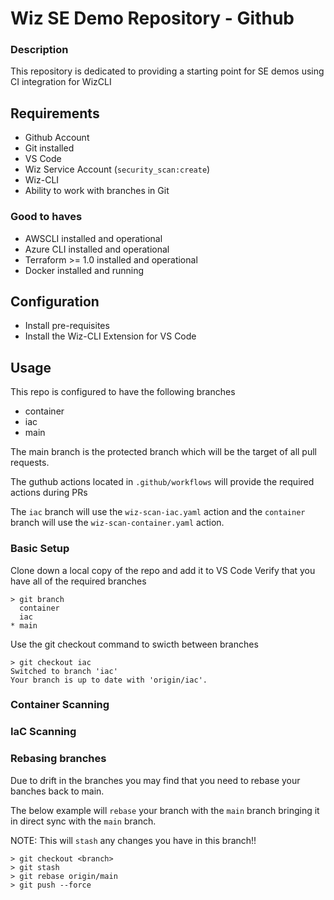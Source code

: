 # Wiz SE Demo Repository - Github

### Description
This repository is dedicated to providing a starting point for SE demos using CI integration for WizCLI

## Requirements

* Github Account
* Git installed
* VS Code
* Wiz Service Account (`security_scan:create`)
* Wiz-CLI
* Ability to work with branches in Git

### Good to haves

* AWSCLI installed and operational
* Azure CLI installed and operational
* Terraform >= 1.0 installed and operational
* Docker installed and running

## Configuration

* Install pre-requisites
* Install the Wiz-CLI Extension for VS Code

## Usage

This repo is configured to have the following branches

* container
* iac
* main

The main branch is the protected branch which will be the target of all pull requests.

The guthub actions located in `.github/workflows` will provide the required actions during PRs

The `iac` branch will use the `wiz-scan-iac.yaml` action and the `container` branch will use the `wiz-scan-container.yaml` action.

### Basic Setup

Clone down a local copy of the repo and add it to VS Code
Verify that you have all of the required branches
```
> git branch
  container
  iac
* main
```
Use the git checkout command to swicth between branches
```
> git checkout iac
Switched to branch 'iac'
Your branch is up to date with 'origin/iac'.
```

### Container Scanning

### IaC Scanning

### Rebasing branches

Due to drift in the branches you may find that you need to rebase your banches back to main.

The below example will `rebase` your branch with the `main` branch bringing it in direct sync with the `main` branch.

NOTE: This will `stash` any changes you have in this branch!!

```
> git checkout <branch>
> git stash
> git rebase origin/main
> git push --force
```
